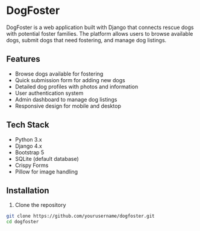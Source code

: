 # DogFoster

DogFoster is a web application built with Django that connects rescue dogs with potential foster families. The platform allows users to browse available dogs, submit dogs that need fostering, and manage dog listings.

## Features

- Browse dogs available for fostering
- Quick submission form for adding new dogs
- Detailed dog profiles with photos and information
- User authentication system
- Admin dashboard to manage dog listings
- Responsive design for mobile and desktop

## Tech Stack

- Python 3.x
- Django 4.x
- Bootstrap 5
- SQLite (default database)
- Crispy Forms
- Pillow for image handling

## Installation

1. Clone the repository
```bash
git clone https://github.com/yourusername/dogfoster.git
cd dogfoster
